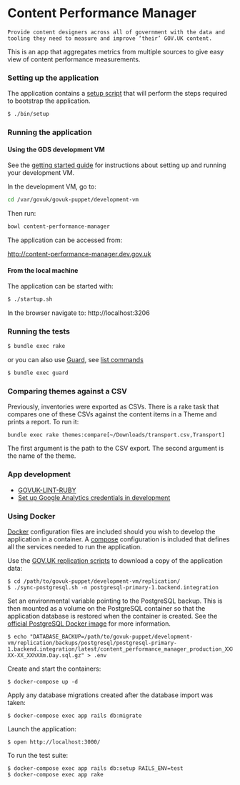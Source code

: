 # Content Performance Manager

`Provide content designers across all of government with the data and tooling they need to measure and improve ‘their’ GOV.UK content.`

This is an app that aggregates metrics from multiple sources to give easy view of content performance measurements.

### Setting up the application

The application contains a [setup script](./bin/setup) that will perform the
steps required to bootstrap the application.

```bash
$ ./bin/setup
```

### Running the application
#### Using the GDS development VM

See the [getting started guide](https://docs.publishing.service.gov.uk/getting-started.html) for instructions about setting up and running your development VM.

In the development VM, go to:

```bash
cd /var/govuk/govuk-puppet/development-vm
```

Then run:

 ```bash
 bowl content-performance-manager
 ```

The application can be accessed from:

http://content-performance-manager.dev.gov.uk

#### From the local machine

The application can be started with:

```bash
$ ./startup.sh
```

In the browser navigate to: http://localhost:3206

### Running the tests
 ```bash
 $ bundle exec rake
 ```

 or you can also use [Guard](https://github.com/guard/guard), see [list commands](https://github.com/guard/guard/wiki/List-of-Guard-Commands)

 ```bash
 $ bundle exec guard
 ```

### Comparing themes against a CSV

Previously, inventories were exported as CSVs. There is a rake task that
compares one of these CSVs against the content items in a Theme and prints a
report. To run it:

```
bundle exec rake themes:compare[~/Downloads/transport.csv,Transport]
```

The first argument is the path to the CSV export. The second argument is the
name of the theme.


### App development

* [GOVUK-LINT-RUBY](doc/govuk-lint.md)
* [Set up Google Analytics credentials in development](doc/google_analytics_setup.md)


### Using Docker

[Docker] configuration files are included should you wish to develop the
application in a container. A [compose][docker compose] configuration is
included that defines all the services needed to run the application.

Use the [GOV.UK replication scripts] to download a copy of the application data:

```commandline
$ cd /path/to/govuk-puppet/development-vm/replication/
$ ./sync-postgresql.sh -n postgresql-primary-1.backend.integration
```

Set an environmental variable pointing to the PostgreSQL backup. This is then
mounted as a volume on the PostgreSQL container so that the application
database is restored when the container is created. See the
[official PostgreSQL Docker image](https://hub.docker.com/_/postgres/) for more
information.

```commandline
$ echo "DATABASE_BACKUP=/path/to/govuk-puppet/development-vm/replication/backups/postgresql/postgresql-primary-1.backend.integration/latest/content_performance_manager_production_XXXX-XX-XX_XXhXXm.Day.sql.gz" > .env
```

Create and start the containers:

```commandline
$ docker-compose up -d
```

Apply any database migrations created after the database import was taken:

```commandline
$ docker-compose exec app rails db:migrate
```

Launch the application:

```commandline
$ open http://localhost:3000/
```

To run the test suite:

```commandline
$ docker-compose exec app rails db:setup RAILS_ENV=test
$ docker-compose exec app rake
```

[docker]: https://www.docker.com/
[docker compose]: https://docs.docker.com/compose/overview/
[GOV.UK replication scripts]: https://docs.publishing.service.gov.uk/manual/replicate-app-data-locally.html
